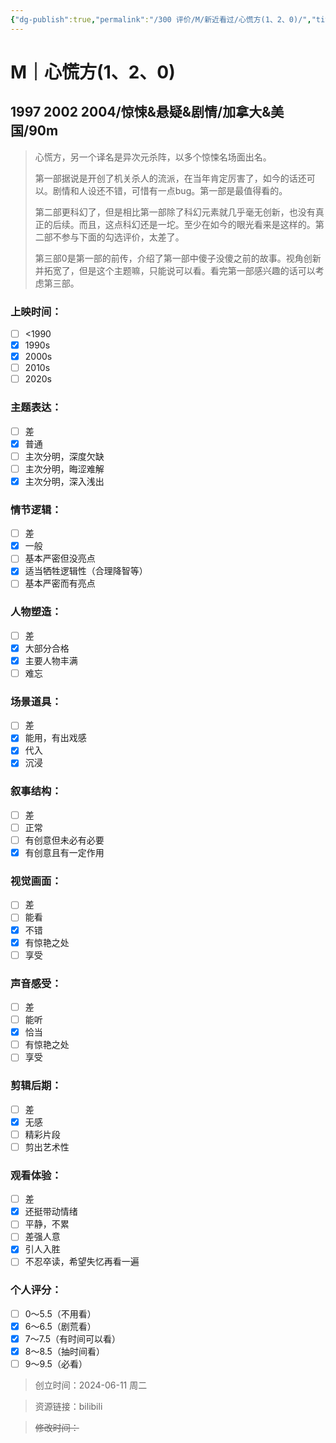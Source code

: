 ```yaml
---
{"dg-publish":true,"permalink":"/300 评价/M/新近看过/心慌方(1、2、0)/","title":"心慌方(1、2、0)","tags":["M","惊悚","科幻","悬疑"],"created":"2024-06-11T23:46:04.273+08:00","updated":"2024-06-12T00:00:27.685+08:00"}
---
```


# M｜心慌方(1、2、0)
## 1997 2002 2004/惊悚&悬疑&剧情/加拿大&美国/90m
>心慌方，另一个译名是异次元杀阵，以多个惊悚名场面出名。
>
>第一部据说是开创了机关杀人的流派，在当年肯定厉害了，如今的话还可以。剧情和人设还不错，可惜有一点bug。第一部是最值得看的。
>
>第二部更科幻了，但是相比第一部除了科幻元素就几乎毫无创新，也没有真正的后续。而且，这点科幻还是一坨。至少在如今的眼光看来是这样的。第二部不参与下面的勾选评价，太差了。
>
>第三部0是第一部的前传，介绍了第一部中傻子没傻之前的故事。视角创新并拓宽了，但是这个主题嘛，只能说可以看。看完第一部感兴趣的话可以考虑第三部。
### 上映时间：
- [ ] <1990
- [x] 1990s
- [x] 2000s
- [ ] 2010s
- [ ] 2020s
### 主题表达：
- [ ] 差
- [x] 普通
- [ ] 主次分明，深度欠缺
- [ ] 主次分明，晦涩难解
- [x] 主次分明，深入浅出
### 情节逻辑：
- [ ] 差
- [x] 一般
- [ ] 基本严密但没亮点
- [x] 适当牺牲逻辑性（合理降智等）
- [ ] 基本严密而有亮点
### 人物塑造：
- [ ] 差
- [x] 大部分合格
- [x] 主要人物丰满
- [ ] 难忘
### 场景道具：
- [ ] 差
- [x] 能用，有出戏感
- [x] 代入
- [x] 沉浸
### 叙事结构：
- [ ] 差
- [ ] 正常
- [ ] 有创意但未必有必要
- [x] 有创意且有一定作用
### 视觉画面：
- [ ] 差
- [ ] 能看
- [x] 不错
- [x] 有惊艳之处
- [ ] 享受
### 声音感受：
- [ ] 差
- [ ] 能听
- [x] 恰当
- [ ] 有惊艳之处
- [ ] 享受
### 剪辑后期：
- [ ] 差
- [x] 无感
- [ ] 精彩片段
- [ ] 剪出艺术性
### 观看体验：
- [ ] 差
- [x] 还挺带动情绪
- [ ] 平静，不累
- [ ] 差强人意
- [x] 引人入胜
- [ ] 不忍卒读，希望失忆再看一遍
### 个人评分：
- [ ] 0～5.5（不用看）
- [x] 6～6.5（剧荒看）
- [x] 7～7.5（有时间可以看）
- [x] 8～8.5（抽时间看）
- [ ] 9～9.5（必看）

>创立时间：2024-06-11 周二

>资源链接：bilibili

>~~修改时间：~~



